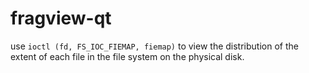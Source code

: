 # fragview-qt

use `ioctl (fd, FS_IOC_FIEMAP, fiemap)` to view the distribution of the extent of each file in the file system on the physical disk.
